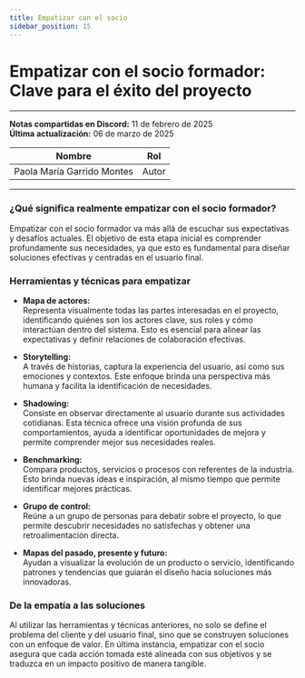 ```yaml
---
title: Empatizar con el socio
sidebar_position: 15
---
```


# Empatizar con el socio formador: Clave para el éxito del proyecto
---
**Notas compartidas en Discord:** 11 de febrero de 2025  
**Última actualización:** 06 de marzo de 2025  

| Nombre                            | Rol       |
| --------------------------------- | --------- |
| Paola María Garrido Montes        | Autor     |
---

### ¿Qué significa realmente empatizar con el socio formador?

Empatizar con el socio formador va más allá de escuchar sus expectativas y desafíos actuales. El objetivo de esta etapa inicial es comprender profundamente sus necesidades, ya que esto es fundamental para diseñar soluciones efectivas y centradas en el usuario final.

### Herramientas y técnicas para empatizar

- **Mapa de actores:**  
  Representa visualmente todas las partes interesadas en el proyecto, identificando quiénes son los actores clave, sus roles y cómo interactúan dentro del sistema. Esto es esencial para alinear las expectativas y definir relaciones de colaboración efectivas.

- **Storytelling:**  
  A través de historias, captura la experiencia del usuario, así como sus emociones y contextos. Este enfoque brinda una perspectiva más humana y facilita la identificación de necesidades.

- **Shadowing:**  
  Consiste en observar directamente al usuario durante sus actividades cotidianas. Esta técnica ofrece una visión profunda de sus comportamientos, ayuda a identificar oportunidades de mejora y permite comprender mejor sus necesidades reales.

- **Benchmarking:**  
  Compara productos, servicios o procesos con referentes de la industria. Esto brinda nuevas ideas e inspiración, al mismo tiempo que permite identificar mejores prácticas.

- **Grupo de control:**  
  Reúne a un grupo de personas para debatir sobre el proyecto, lo que permite descubrir necesidades no satisfechas y obtener una retroalimentación directa.

- **Mapas del pasado, presente y futuro:**  
  Ayudan a visualizar la evolución de un producto o servicio, identificando patrones y tendencias que guiarán el diseño hacia soluciones más innovadoras.

### De la empatía a las soluciones

Al utilizar las herramientas y técnicas anteriores, no solo se define el problema del cliente y del usuario final, sino que se construyen soluciones con un enfoque de valor. En última instancia, empatizar con el socio asegura que cada acción tomada esté alineada con sus objetivos y se traduzca en un impacto positivo de manera tangible.